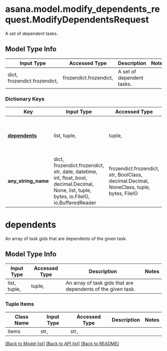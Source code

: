 # asana.model.modify_dependents_request.ModifyDependentsRequest

A set of dependent tasks.

## Model Type Info
Input Type | Accessed Type | Description | Notes
------------ | ------------- | ------------- | -------------
dict, frozendict.frozendict,  | frozendict.frozendict,  | A set of dependent tasks. | 

### Dictionary Keys
Key | Input Type | Accessed Type | Description | Notes
------------ | ------------- | ------------- | ------------- | -------------
**[dependents](#dependents)** | list, tuple,  | tuple,  | An array of task gids that are dependents of the given task. | [optional] 
**any_string_name** | dict, frozendict.frozendict, str, date, datetime, int, float, bool, decimal.Decimal, None, list, tuple, bytes, io.FileIO, io.BufferedReader | frozendict.frozendict, str, BoolClass, decimal.Decimal, NoneClass, tuple, bytes, FileIO | any string name can be used but the value must be the correct type | [optional]

# dependents

An array of task gids that are dependents of the given task.

## Model Type Info
Input Type | Accessed Type | Description | Notes
------------ | ------------- | ------------- | -------------
list, tuple,  | tuple,  | An array of task gids that are dependents of the given task. | 

### Tuple Items
Class Name | Input Type | Accessed Type | Description | Notes
------------- | ------------- | ------------- | ------------- | -------------
items | str,  | str,  |  | 

[[Back to Model list]](../../README.md#documentation-for-models) [[Back to API list]](../../README.md#documentation-for-api-endpoints) [[Back to README]](../../README.md)

